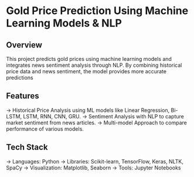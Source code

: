 # Gold Price Prediction Using Machine Learning Models & NLP

## Overview
This project predicts gold prices using machine learning models and integrates news sentiment analysis through NLP. By combining historical price data and news sentiment, the model provides more accurate predictions

## Features
-> Historical Price Analysis using ML models like Linear Regression, Bi-LSTM, LSTM, RNN, CNN, GRU.
-> Sentiment Analysis with NLP to capture market sentiment from news articles.
-> Multi-model Approach to compare performance of various models.

## Tech Stack
-> Languages: Python
-> Libraries: Scikit-learn, TensorFlow, Keras, NLTK, SpaCy
-> Visualization: Matplotlib, Seaborn
-> Tools: Jupyter Notebooks
